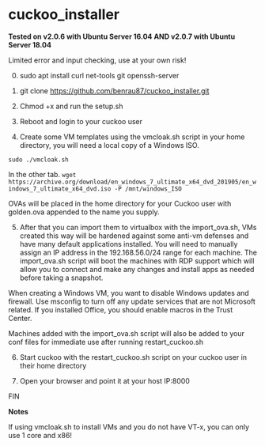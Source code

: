 # cuckoo_installer

**Tested on v2.0.6 with Ubuntu Server 16.04 AND v2.0.7 with Ubuntu Server 18.04**

Limited error and input checking, use at your own risk!

0. sudo apt install curl net-tools git openssh-server

1. git clone https://github.com/benrau87/cuckoo_installer.git

2. Chmod +x and run the setup.sh

3. Reboot and login to your cuckoo user

4. Create some VM templates using the vmcloak.sh script in your home directory, you will need a local copy of a Windows ISO.

`sudo ./vmcloak.sh`

In the other tab.
`wget https://archive.org/download/en_windows_7_ultimate_x64_dvd_201905/en_windows_7_ultimate_x64_dvd.iso -P /mnt/windows_ISO`

OVAs will be placed in the home directory for your Cuckoo user with golden.ova appended to the name you supply.

5. After that you can import them to virtualbox with the import_ova.sh, VMs created this way will be hardened against
some anti-vm defenses and have many default applications installed. You will need to manually assign an IP address 
in the 192.168.56.0/24 range for each machine. The import_ova.sh script will boot the machines with RDP support which 
will allow you to connect and make any changes and install apps as needed before taking a snapshot.

When creating a Windows VM, you want to disable Windows updates and firewall. Use msconfig to turn off any update services that are not Microsoft related. If you installed Office, you should enable macros in the Trust Center. 

Machines added with the import_ova.sh script will also be added to your conf files for immediate use after running restart_cuckoo.sh

6. Start cuckoo with the restart_cuckoo.sh script on your cuckoo user in their home directory

7. Open your browser and point it at your host IP:8000

FIN

**Notes**

If using vmcloak.sh to install VMs and you do not have VT-x, you can only use 1 core and x86!
